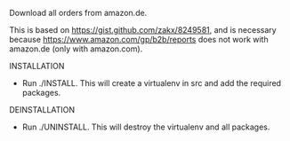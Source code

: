 Download all orders from amazon.de.

This is based on https://gist.github.com/zakx/8249581, and is necessary because
https://www.amazon.com/gp/b2b/reports does not work with amazon.de (only with
amazon.com).

INSTALLATION

- Run ./INSTALL. This will create a virtualenv in src and add the required packages.

DEINSTALLATION

- Run ./UNINSTALL. This will destroy the virtualenv and all packages.
